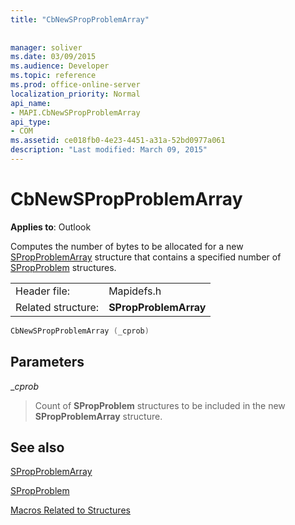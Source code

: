 ```yaml
---
title: "CbNewSPropProblemArray"
 
 
manager: soliver
ms.date: 03/09/2015
ms.audience: Developer
ms.topic: reference
ms.prod: office-online-server
localization_priority: Normal
api_name:
- MAPI.CbNewSPropProblemArray
api_type:
- COM
ms.assetid: ce018fb0-4e23-4451-a31a-52bd0977a061
description: "Last modified: March 09, 2015"
---
```


# CbNewSPropProblemArray

  
  
**Applies to**: Outlook 
  
Computes the number of bytes to be allocated for a new [SPropProblemArray](spropproblemarray.md) structure that contains a specified number of [SPropProblem](spropproblem.md) structures. 
  
|||
|:-----|:-----|
|Header file:  <br/> |Mapidefs.h  <br/> |
|Related structure:  <br/> |**SPropProblemArray** <br/> |
   
```cpp
CbNewSPropProblemArray (_cprob)
```

## Parameters

 __cprob_
  
> Count of **SPropProblem** structures to be included in the new **SPropProblemArray** structure. 
    
## See also



[SPropProblemArray](spropproblemarray.md)
  
[SPropProblem](spropproblem.md)


[Macros Related to Structures](macros-related-to-structures.md)

